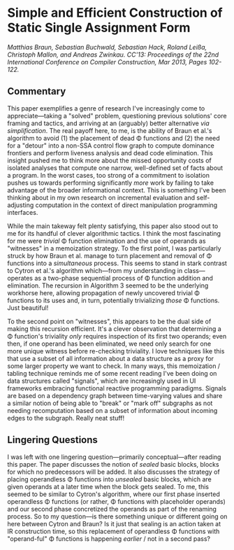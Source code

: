 # Simple and Efficient Construction of Static Single Assignment Form

_Matthias Braun, Sebastian Buchwald, Sebastian Hack, Roland Leißa, Christoph Mallon, and Andreas Zwinkau. CC'13: Proceedings of the 22nd International Conference on Compiler Construction, Mar 2013, Pages 102-122._

## Commentary

This paper exemplifies a genre of research I've increasingly come to appreciate—taking a "solved" problem, questioning previous solutions' core framing and tactics, and arriving at an (arguably) better alternative _via simplification_. The real payoff here, to me, is the ability of Braun et al.'s algorithm to avoid (1) the placement of dead Φ functions and (2) the need for a "detour" into a non-SSA control flow graph to compute dominance frontiers and perform liveness analysis and dead code elimination. This insight pushed me to think more about the missed opportunity costs of isolated analyses that compute one narrow, well-defined set of facts about a program. In the worst cases, too strong of a commitment to isolation pushes us towards performing significantly _more_ work by failing to take advantage of the broader informational context. This is something I've been thinking about in my own research on incremental evaluation and self-adjusting computation in the context of direct manipulation programming interfaces.

While the main takeway felt plenty satisfying, this paper also stood out to me for its handful of clever algorithmic tactics. I think the most fascinating for me were _trivial_ Φ function elimination and the use of operands as "witnesses" in a memoization strategy. To the first point, I was particularly struck by how Braun et al. manage to turn placement and removal of Φ functions into a _simultaneous_ process. This seems to stand in stark contrast to Cytron et al.'s algorithm which—from my understanding in class—operates as a two-phase sequential process of Φ function addition and elimination. The recursion in Algorithm 3 seemed to be the underlying workhorse here, allowing propagation of newly uncovered trivial Φ functions to its uses and, in turn, potentially trivializing _those_ Φ functions. Just beautiful!

To the second point on "witnesses", this appears to be the dual side of making this recursion efficient. It's a clever observation that determining a Φ function's triviality _only_ requires inspection of its first two operands; even then, if one operand has been eliminated, we need only search for one more unique witness before re-checking triviality. I love techniques like this that use a subset of all information about a data structure as a proxy for some larger property we want to check. In many ways, this memoization / tabling technique reminds me of some recent reading I've been doing on data structures called "signals", which are increasingly used in UI frameworks embracing functional reactive programming paradigms. Signals are based on a dependency graph between time-varying values and share a similar notion of being able to "break" or "mark off" subgraphs as not needing recomputation based on a subset of information about incoming edges to the subgraph. Really neat stuff!

## Lingering Questions

I was left with one lingering question—primarily conceptual—after reading this paper. The paper discusses the notion of _sealed_ basic blocks, blocks for which no predecessors will be added. It also discusses the strategy of placing operandless Φ functions into _unsealed_ basic blocks, which are given operands at a later time when the block gets sealed. To me, this seemed to be similar to Cytron's algorithm, where our first phase inserted operandless Φ functions (or rather, Φ functions with placeholder operands) and our second phase concretized the operands as part of the renaming process. So to my question—is there something unique or different going on here between Cytron and Braun? Is it just that sealing is an action taken at IR construction time, so this replacement of operandless Φ functions with "operand-ful" Φ functions is happening _earlier_ / not in a second pass?
